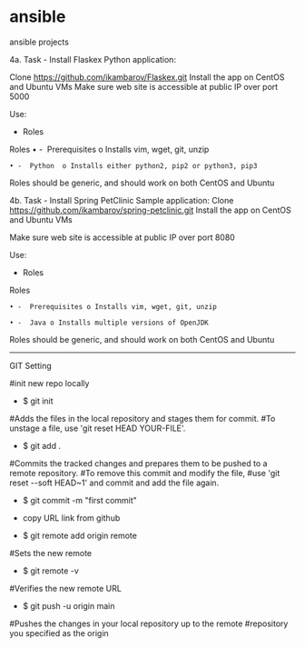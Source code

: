 # ansible
ansible projects



4a. Task - Install Flaskex Python application: 

Clone https://github.com/ikambarov/Flaskex.git
Install the app on CentOS and Ubuntu VMs
Make sure web site is accessible at public IP over port 5000 

Use:
- Roles 

Roles 
	• -  Prerequisites  o Installs vim, wget, git, unzip 
	
	• -  Python  o Installs either python2, pip2 or python3, pip3
	
Roles should be generic, and should work on both CentOS and Ubuntu 



4b.   Task - Install Spring PetClinic Sample application: 
Clone https://github.com/ikambarov/spring-petclinic.git Install the app on CentOS and Ubuntu VMs

Make sure web site is accessible at public IP over port 8080 

Use:
- Roles 

Roles 

	• -  Prerequisites o Installs vim, wget, git, unzip 
	
	• -  Java o Installs multiple versions of OpenJDK
	
Roles should be generic, and should work on both CentOS and Ubuntu 



************************************************************


GIT Setting

#init new repo locally

- $ git init

#Adds the files in the local repository and stages them for commit.
#To unstage a file, use 'git reset HEAD YOUR-FILE'.

- $ git add .

#Commits the tracked changes and prepares them to be pushed to a remote repository. 
#To remove this commit and modify the file, 
#use 'git reset --soft HEAD~1' and commit and add the file again.

- $ git commit -m "first commit"

- copy URL link from github

- $ git remote add origin remote <URL link>
  
#Sets the new remote

- $ git remote -v 

#Verifies the new remote URL

- $ git push -u origin main

#Pushes the changes in your local repository up to the remote 
#repository you specified as the origin




